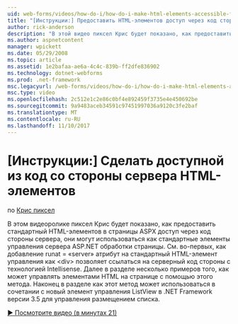 ```yaml
---
uid: web-forms/videos/how-do-i/how-do-i-make-html-elements-accessible-from-server-side-code
title: "[Инструкции:] Предоставить HTML-элементов доступ через код стороны сервера | Документы Microsoft"
author: rick-anderson
description: "В этой видео пиксел Крис будет показано, как предоставить стандартный HTML-элементов в страницы ASPX доступ через код со стороны сервера, они могут использоваться в processin страницы..."
ms.author: aspnetcontent
manager: wpickett
ms.date: 05/29/2008
ms.topic: article
ms.assetid: 1e2bafaa-ae6a-4c4c-839b-ff2dfe836902
ms.technology: dotnet-webforms
ms.prod: .net-framework
msc.legacyurl: /web-forms/videos/how-do-i/how-do-i-make-html-elements-accessible-from-server-side-code
msc.type: video
ms.openlocfilehash: 2c512e1c2e86c0bf4e892459f3735e4e450692be
ms.sourcegitcommit: 9a9483aceb34591c97451997036a9120c3fe2baf
ms.translationtype: MT
ms.contentlocale: ru-RU
ms.lasthandoff: 11/10/2017
---
```

<a name="how-do-i-make-html-elements-accessible-from-server-side-code"></a>[Инструкции:] Сделать доступной из код со стороны сервера HTML-элементов
====================
по [Крис пиксел](https://twitter.com/chrispels)

В этом видеоролике пиксел Крис будет показано, как предоставить стандартный HTML-элементов в страницы ASPX доступ через код стороны сервера, они могут использоваться как стандартные элементы управления сервера ASP.NET обработки страницы. См. во-первых, как добавление runat = «server» атрибут на стандартный HTML-элемент управления как &lt;div&gt; позволяет ссылаться на серверный код стороны с технологией Intellisense. Далее в разделе несколько примеров того, как может управлять элементами HTML на странице с помощью этого метода. Наконец в разделе как этот метод может использоваться в сочетании с новый элемент управления ListView в .NET Framework версии 3.5 для управления размещением списка.

[&#9654; Посмотрите видео (в минутах 21)](https://channel9.msdn.com/Blogs/ASP-NET-Site-Videos/how-do-i-make-html-elements-accessible-from-server-side-code)
